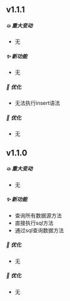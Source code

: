 ## **v1.1.1**

##### 💥️ 重大变动

- 无

##### ✨ 新功能

- 无

##### 🎨 优化

- 无法执行insert语法

##### 🐛 优化

- 无

## **v1.1.0**

##### 💥️ 重大变动

- 无

##### ✨ 新功能

- 查询所有数据源方法
- 直接执行sql方法
- 通过sql查询数据方法

##### 🎨 优化

- 无

##### 🐛 优化

- 无
